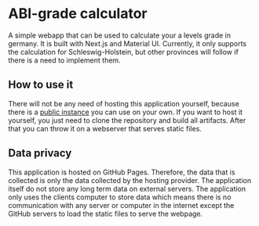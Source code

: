 # ABI-grade calculator

A simple webapp that can be used to calculate your a levels grade in germany.
It is built with Next.js and Material UI. Currently, it only supports the calculation
for Schleswig-Holstein, but other provinces will follow if there is a need to implement them.

## How to use it

There will not be any need of hosting this application yourself, because 
there is a [public instance](https://mathisburger.github.io/abigrade-calculator/) you can use on your own.
If you want to host it yourself, you just need to clone the repository and build all artifacts. After that you can throw 
it on a webserver that serves static files.

## Data privacy

This application is hosted on GitHub Pages. Therefore, the data that is collected
is only the data collected by the hosting provider. The application itself do not store any long term data on external servers.
The application only uses the clients computer to store data which means there is no communication with any
server or computer in the internet except the GitHub servers to load the static files to serve the webpage.

